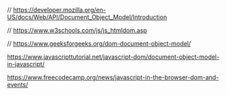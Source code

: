// https://developer.mozilla.org/en-US/docs/Web/API/Document_Object_Model/Introduction

// https://www.w3schools.com/js/js_htmldom.asp

// https://www.geeksforgeeks.org/dom-document-object-model/

https://www.javascripttutorial.net/javascript-dom/document-object-model-in-javascript/

https://www.freecodecamp.org/news/javascript-in-the-browser-dom-and-events/
